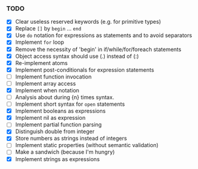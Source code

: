 ### TODO

- [x] Clear useless reserved keywords (e.g. for primitive types)
- [x] Replace `[]` by `begin` ... `end`
- [x] Use `do` notation for expressions as statements and to avoid separators
- [x] Implement `for` loop
- [x] Remove the necessity of 'begin' in if/while/for/foreach statements
- [x] Object access syntax should use (.) instead of (:)
- [x] Re-implement atoms
- [x] Implement post-conditionals for expression statements
- [ ] Implement function invocation
- [ ] Implement array access
- [x] Implement when notation
- [ ] Analysis about during {n} times syntax.
- [ ] Implement short syntax for `open` statements
- [x] Implement booleans as expressions
- [x] Implement nil as expression
- [ ] Implement partial function parsing
- [x] Distinguish double from integer
- [x] Store numbers as strings instead of integers
- [ ] Implement static properties (without semantic validation)
- [ ] Make a sandwich (because I'm hungry)
- [x] Implement strings as expressions
